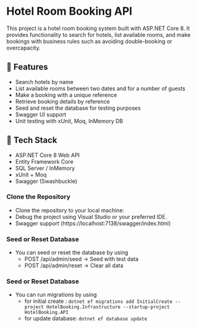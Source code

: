 ﻿# Hotel Room Booking API

This project is a hotel room booking system built with ASP.NET Core 8. 
It provides functionality to search for hotels, list available rooms, and make bookings with business rules such as avoiding double-booking or overcapacity.

## 🚀 Features

- Search hotels by name
- List available rooms between two dates and for a number of guests
- Make a booking with a unique reference
- Retrieve booking details by reference
- Seed and reset the database for testing purposes
- Swagger UI support
- Unit testing with xUnit, Moq, InMemory DB

## 🧱 Tech Stack

- ASP.NET Core 8 Web API
- Entity Framework Core
- SQL Server / InMemory
- xUnit + Moq
- Swagger (Swashbuckle)

### Clone the Repository
- Clone the repository to your local machine:
- Debug the project using Visual Studio or your preferred IDE.
- Swagger support (https://localhost:7138/swagger/index.html)


### Seed or Reset Database
- You can seed or reset the database by using
	- POST /api/admin/seed   → Seed with test data
    - POST /api/admin/reset  → Clear all data


### Seed or Reset Database
- You can run migrations by using
	- for initial create : `dotnet ef migrations add InitialCreate --project HotelBooking.Infrastructure --startup-project HotelBooking.API`
	- for update database: `dotnet ef database update`
